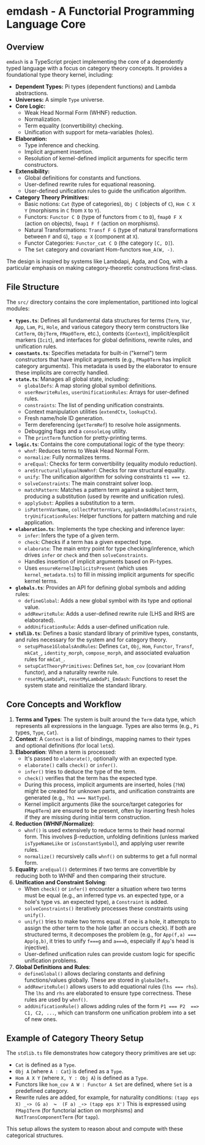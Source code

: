 # emdash - A Functorial Programming Language Core

## Overview

`emdash` is a TypeScript project implementing the core of a dependently typed language with a focus on category theory concepts. It provides a foundational type theory kernel, including:

*   **Dependent Types:** Pi types (dependent functions) and Lambda abstractions.
*   **Universes:** A simple `Type` universe.
*   **Core Logic:**
    *   Weak Head Normal Form (WHNF) reduction.
    *   Normalization.
    *   Term equality (convertibility) checking.
    *   Unification with support for meta-variables (holes).
*   **Elaboration:**
    *   Type inference and checking.
    *   Implicit argument insertion.
    *   Resolution of kernel-defined implicit arguments for specific term constructors.
*   **Extensibility:**
    *   Global definitions for constants and functions.
    *   User-defined rewrite rules for equational reasoning.
    *   User-defined unification rules to guide the unification algorithm.
*   **Category Theory Primitives:**
    *   Basic notions: `Cat` (type of categories), `Obj C` (objects of `C`), `Hom C X Y` (morphisms in `C` from `X` to `Y`).
    *   Functors: `Functor C D` (type of functors from `C` to `D`), `fmap0 F X` (action on objects), `fmap1 F f` (action on morphisms).
    *   Natural Transformations: `Transf F G` (type of natural transformations between `F` and `G`), `tapp α X` (component at `X`).
    *   Functor Categories: `Functor_cat C D` (the category `[C, D]`).
    *   The `Set` category and covariant Hom-functors `Hom_A(W, -)`.

The design is inspired by systems like Lambdapi, Agda, and Coq, with a particular emphasis on making category-theoretic constructions first-class.

## File Structure

The `src/` directory contains the core implementation, partitioned into logical modules:

*   **`types.ts`**: Defines all fundamental data structures for terms (`Term`, `Var`, `App`, `Lam`, `Pi`, `Hole`, and various category theory term constructors like `CatTerm`, `ObjTerm`, `FMap0Term`, etc.), contexts (`Context`), implicit/explicit markers (`Icit`), and interfaces for global definitions, rewrite rules, and unification rules.
*   **`constants.ts`**: Specifies metadata for built-in ("kernel") term constructors that have implicit arguments (e.g., `FMap0Term` has implicit category arguments). This metadata is used by the elaborator to ensure these implicits are correctly handled.
*   **`state.ts`**: Manages all global state, including:
    *   `globalDefs`: A map storing global symbol definitions.
    *   `userRewriteRules`, `userUnificationRules`: Arrays for user-defined rules.
    *   `constraints`: The list of pending unification constraints.
    *   Context manipulation utilities (`extendCtx`, `lookupCtx`).
    *   Fresh name/hole ID generation.
    *   Term dereferencing (`getTermRef`) to resolve hole assignments.
    *   Debugging flags and a `consoleLog` utility.
    *   The `printTerm` function for pretty-printing terms.
*   **`logic.ts`**: Contains the core computational logic of the type theory:
    *   `whnf`: Reduces terms to Weak Head Normal Form.
    *   `normalize`: Fully normalizes terms.
    *   `areEqual`: Checks for term convertibility (equality modulo reduction).
    *   `areStructurallyEqualNoWhnf`: Checks for raw structural equality.
    *   `unify`: The unification algorithm for solving constraints `t1 === t2`.
    *   `solveConstraints`: The main constraint solver loop.
    *   `matchPattern`: Matches a pattern term against a subject term, producing a substitution (used by rewrite and unification rules).
    *   `applySubst`: Applies a substitution to a term.
    *   `isPatternVarName`, `collectPatternVars`, `applyAndAddRuleConstraints`, `tryUnificationRules`: Helper functions for pattern matching and rule application.
*   **`elaboration.ts`**: Implements the type checking and inference layer:
    *   `infer`: Infers the type of a given term.
    *   `check`: Checks if a term has a given expected type.
    *   `elaborate`: The main entry point for type checking/inference, which drives `infer` or `check` and then `solveConstraints`.
    *   Handles insertion of implicit arguments based on Pi-types.
    *   Uses `ensureKernelImplicitsPresent` (which uses `kernel_metadata.ts`) to fill in missing implicit arguments for specific kernel terms.
*   **`globals.ts`**: Provides an API for defining global symbols and adding rules:
    *   `defineGlobal`: Adds a new global symbol with its type and optional value.
    *   `addRewriteRule`: Adds a user-defined rewrite rule (LHS and RHS are elaborated).
    *   `addUnificationRule`: Adds a user-defined unification rule.
*   **`stdlib.ts`**: Defines a basic standard library of primitive types, constants, and rules necessary for the system and for category theory.
    *   `setupPhase1GlobalsAndRules`: Defines `Cat`, `Obj`, `Hom`, `Functor`, `Transf`, `mkCat_`, `identity_morph`, `compose_morph`, and associated evaluation rules for `mkCat_`.
    *   `setupCatTheoryPrimitives`: Defines `Set`, `hom_cov` (covariant Hom functor), and a naturality rewrite rule.
    *   `resetMyLambdaPi`, `resetMyLambdaPi_Emdash`: Functions to reset the system state and reinitialize the standard library.

## Core Concepts and Workflow

1.  **Terms and Types**: The system is built around the `Term` data type, which represents all expressions in the language. Types are also terms (e.g., `Pi` types, `Type`, `Cat`).
2.  **Context**: A `Context` is a list of bindings, mapping names to their types and optional definitions (for local `let`s).
3.  **Elaboration**: When a term is processed:
    *   It's passed to `elaborate()`, optionally with an expected type.
    *   `elaborate()` calls `check()` or `infer()`.
    *   `infer()` tries to deduce the type of the term.
    *   `check()` verifies that the term has the expected type.
    *   During this process, implicit arguments are inserted, holes (`?hN`) might be created for unknown parts, and unification constraints are generated (e.g., `?h1 === NatType`).
    *   Kernel implicit arguments (like the source/target categories for `FMap0Term`) are ensured to be present, often by inserting fresh holes if they are missing during initial term construction.
4.  **Reduction (WHNF/Normalize)**:
    *   `whnf()` is used extensively to reduce terms to their head normal form. This involves β-reduction, unfolding definitions (unless marked `isTypeNameLike` or `isConstantSymbol`), and applying user rewrite rules.
    *   `normalize()` recursively calls `whnf()` on subterms to get a full normal form.
5.  **Equality**: `areEqual()` determines if two terms are convertible by reducing both to WHNF and then comparing their structure.
6.  **Unification and Constraint Solving**:
    *   When `check()` or `infer()` encounter a situation where two terms must be equal (e.g., an inferred type vs. an expected type, or a hole's type vs. an expected type), a `Constraint` is added.
    *   `solveConstraints()` iteratively processes these constraints using `unify()`.
    *   `unify()` tries to make two terms equal. If one is a hole, it attempts to assign the other term to the hole (after an occurs check). If both are structured terms, it decomposes the problem (e.g., for `App(f,a) === App(g,b)`, it tries to unify `f===g` and `a===b`, especially if `App`'s head is injective).
    *   User-defined unification rules can provide custom logic for specific unification problems.
7.  **Global Definitions and Rules**:
    *   `defineGlobal()` allows declaring constants and defining functions/values globally. These are stored in `globalDefs`.
    *   `addRewriteRule()` allows users to add equational rules (`lhs === rhs`). The `lhs` and `rhs` are elaborated to ensure type correctness. These rules are used by `whnf()`.
    *   `addUnificationRule()` allows adding rules of the form `P1 === P2  ==>  C1, C2, ...`, which can transform one unification problem into a set of new ones.

## Example of Category Theory Setup

The `stdlib.ts` file demonstrates how category theory primitives are set up:

*   `Cat` is defined as a `Type`.
*   `Obj A` (where `A : Cat`) is defined as a `Type`.
*   `Hom A X Y` (where `X, Y : Obj A`) is defined as a `Type`.
*   Functors like `hom_cov A W : Functor A Set` are defined, where `Set` is a predefined category.
*   Rewrite rules are added, for example, for naturality conditions:
    `(tapp eps X) _∘> (G a)  ↪  (F a) _∘> (tapp eps X')`
    This is expressed using `FMap1Term` (for functorial action on morphisms) and `NatTransComponentTerm` (for `tapp`).

This setup allows the system to reason about and compute with these categorical structures.
